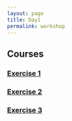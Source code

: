```yaml
---
layout: page
title: Day1
permalink: workshop
---
```


## Courses
### [Exercise 1](Day1/1-1.html)
### [Exercise 2](Day1/2.html)
### [Exercise 3](Day1/3.html)